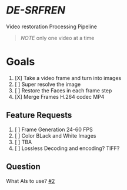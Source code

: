 # _DE-SRFREN_
Video restoration Processing Pipeline

> *NOTE* only one video at a time

# Goals
1. [X] Take a video frame and turn into images
2. [ ] Super resolve the image
3. [ ] Restore the Faces in each frame step
4. [X] Merge Frames H.264 codec MP4

Feature Requests
-------------
1. [ ] Frame Generation 24-60 FPS
2. [ ] Color BLack and White Images
3. [ ] TBA 
4. [ ] Lossless Decoding and encoding? TIFF?

Question
---------
What AIs to use? [#2](https://github.com/cliffordkleinsr/DE-SRFREN/issues/2#issue-1598488233)

